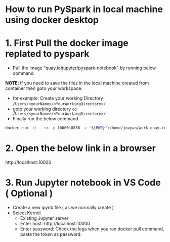 # How to run PySpark in local machine using docker desktop

# 1. First Pull the docker image replated to pyspark
* Pull the image "quay.io/jupyter/pyspark-notebook" by running below command


**NOTE**: If you need to save the files in the local machine created from container then goto your workspace.

* for example: Create your working Directory `/Users/<yourName>/<YourWorkingDirectory>/`
* goto your working directory `cd /Users/<yourName>/<YourWorkingDirectory>/`
* Finally run the below command
```bash
docker run -it --rm -p 10000:8888 -v "${PWD}":/home/jovyan/work quay.io/jupyter/pyspark-notebook
```

# 2. Open the below link in a browser
http://localhost:10000

# 3. Run Jupyter notebook in VS Code ( Optional )
* Create a new ipynb file ( as we normally create )
* Select Kernel
    * Existing Jupyter server
    * Enter host: http://localhost:10000
    * Enter password: Check the logs when you ran docker pull command, paste the token as password.
